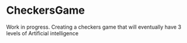 # CheckersGame
Work in progress. Creating a checkers game that will eventually have 3 levels of Artificial intelligence
